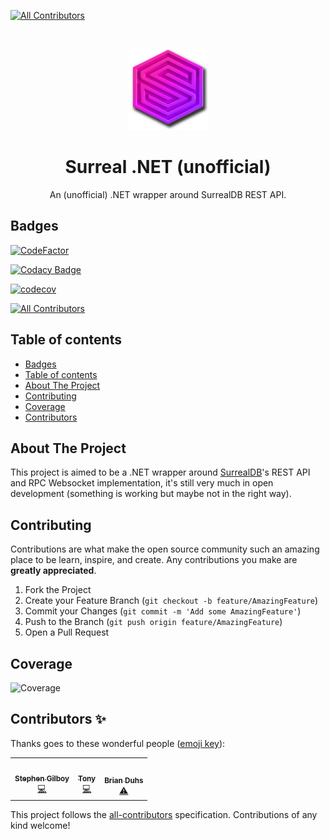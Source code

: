 <!-- PROJECT LOGO -->
<!-- ALL-CONTRIBUTORS-BADGE:START - Do not remove or modify this section -->
[![All Contributors](https://img.shields.io/badge/all_contributors-1-orange.svg?style=flat-square)](#contributors-)
<!-- ALL-CONTRIBUTORS-BADGE:END -->
  <br />
    <p align="center">
    <img src="img/icon.png" alt="Logo" width="130" height="130">
  </a>
  <h1 align="center">Surreal .NET (unofficial)</h1>
  <p align="center">
    An (unofficial) .NET wrapper around SurrealDB REST API.
  </p>

## Badges

[![CodeFactor](https://www.codefactor.io/repository/github/prophetlamb/surreal.net/badge)](https://www.codefactor.io/repository/github/prophetlamb/surreal.net)

[![Codacy Badge](https://app.codacy.com/project/badge/Grade/315508e8f6bf4829ab7d5a0467b0c693)](https://www.codacy.com/gh/ProphetLamb/Surreal.Net/dashboard?utm_source=github.com&amp;utm_medium=referral&amp;utm_content=ProphetLamb/Surreal.Net&amp;utm_campaign=Badge_Grade)

[![codecov](https://codecov.io/gh/ProphetLamb/Surreal.Net/branch/master/graph/badge.svg?token=fcndEq1d3w)](https://codecov.io/gh/ProphetLamb/Surreal.Net)

<!-- ALL-CONTRIBUTORS-BADGE:START - Do not remove or modify this section -->
[![All Contributors](https://img.shields.io/badge/all_contributors-13-orange.svg?style=flat-square)](#contributors)
<!-- ALL-CONTRIBUTORS-BADGE:END -->

## Table of contents

- [Badges](#badges)
- [Table of contents](#table-of-contents)
- [About The Project](#about-the-project)
- [Contributing](#contributing)
- [Coverage](#coverage)
- [Contributors](#contributors)

## About The Project

This project is aimed to be a .NET wrapper around [SurrealDB](https://surrealdb.com)'s REST API and RPC Websocket implementation, it's still very much
in open development (something is working but maybe not in the right way).

## Contributing

Contributions are what make the open source community such an amazing place to be learn, inspire, and create. Any contributions you make are **greatly appreciated**.

1. Fork the Project
2. Create your Feature Branch (`git checkout -b feature/AmazingFeature`)
3. Commit your Changes (`git commit -m 'Add some AmazingFeature'`)
4. Push to the Branch (`git push origin feature/AmazingFeature`)
5. Open a Pull Request

## Coverage

![Coverage](https://codecov.io/gh/ProphetLamb/Surreal.Net/branch/master/graphs/sunburst.svg?token=fcndEq1d3w)

## Contributors ✨

Thanks goes to these wonderful people ([emoji key](https://allcontributors.org/docs/en/emoji-key)):

<!-- ALL-CONTRIBUTORS-LIST:START - Do not remove or modify this section -->
<!-- prettier-ignore-start -->
<!-- markdownlint-disable -->
<table>
  <tbody>
    <tr>
      <td align="center"><a href="https://github.com/StephenGilboy"><img src="https://avatars.githubusercontent.com/u/827735?v=4?s=100" width="100px;" alt=""/><br /><sub><b>Stephen Gilboy</b></sub></a><br /><a href="https://github.com/ProphetLamb/Surreal.Net/commits?author=StephenGilboy" title="Code">💻</a></td>
      <td align="center"><a href="https://antoniosbarotsis.github.io/"><img src="https://avatars.githubusercontent.com/u/50240570?v=4?s=100" width="100px;" alt=""/><br /><sub><b>Tony</b></sub></a><br /><a href="https://github.com/ProphetLamb/Surreal.Net/commits?author=AntoniosBarotsis" title="Code">💻</a></td>
      <td align="center"><a href="https://github.com/Du-z"><img src="https://avatars.githubusercontent.com/u/16366766?v=4?s=100" width="100px;" alt=""/><br /><sub><b>Brian Duhs</b></sub></a><br /><a href="https://github.com/ProphetLamb/Surreal.Net/commits?author=Du-z" title="Tests">⚠️</a></td>
    </tr>
  </tbody>
</table>

<!-- markdownlint-restore -->
<!-- prettier-ignore-end -->

<!-- ALL-CONTRIBUTORS-LIST:END -->

This project follows the [all-contributors](https://github.com/all-contributors/all-contributors) specification. Contributions of any kind welcome!
